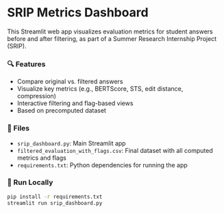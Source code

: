 # SRIP Metrics Dashboard

This Streamlit web app visualizes evaluation metrics for student answers before and after filtering, as part of a Summer Research Internship Project (SRIP).

### 🔍 Features
- Compare original vs. filtered answers
- Visualize key metrics (e.g., BERTScore, STS, edit distance, compression)
- Interactive filtering and flag-based views
- Based on precomputed dataset

### 📁 Files
- `srip_dashboard.py`: Main Streamlit app
- `filtered_evaluation_with_flags.csv`: Final dataset with all computed metrics and flags
- `requirements.txt`: Python dependencies for running the app

### 🚀 Run Locally
```bash
pip install -r requirements.txt
streamlit run srip_dashboard.py